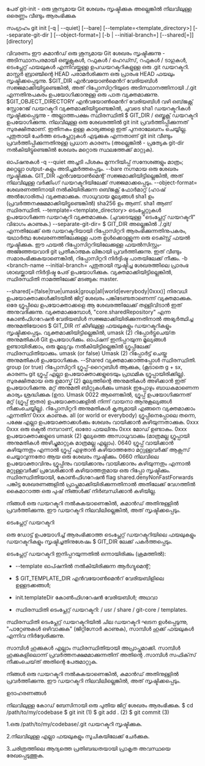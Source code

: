 പേര് 
git-init - ഒരു ശൂന്യമായ Git ശേഖരം സൃഷ്ടിക്കുക അല്ലെങ്കിൽ നിലവിലുള്ള ഒരെണ്ണം വീണ്ടും ആരംഭിക്കുക

സംഗ്രഹം
git init [-q | --quiet] [--bare] [--template=<template_directory>]
	  [--separate-git-dir <git dir>] [--object-format=<format>]
	  [-b <branch-name> | --initial-branch=<branch-name>]
	  [--shared[=<permissions>]] [directory]
	  
	  
വിവരണം
ഈ കമാൻഡ് ഒരു ശൂന്യമായ Git ശേഖരം സൃഷ്ടിക്കുന്നു - അടിസ്ഥാനപരമായി ഒബ്ജക്റ്റുകൾ, റഫുകൾ / ഹെഡ്സ്, റഫുകൾ / ടാഗുകൾ, ടെംപ്ലേറ്റ് ഫയലുകൾ എന്നിവയ്ക്കുള്ള ഉപഡയറക്ടറികളുള്ള ഒരു .git ഡയറക്ടറി. മാസ്റ്റർ ബ്രാഞ്ചിന്റെ HEAD പരാമർശിക്കുന്ന ഒരു പ്രാരംഭ HEAD ഫയലും സൃഷ്ടിക്കപ്പെടുന്നു. 
$GIT_DIR എൻ‌വയോൺ‌മെൻറ് വേരിയബിൾ‌ സജ്ജമാക്കിയിട്ടുണ്ടെങ്കിൽ‌, അത് റിപ്പോസിറ്ററിയുടെ അടിസ്ഥാനത്തിനായി ./.git എന്നതിനുപകരം ഉപയോഗിക്കാനുള്ള ഒരു പാത വ്യക്തമാക്കുന്നു.
$GIT_OBJECT_DIRECTORY എൻ‌വയോൺ‌മെൻറ് വേരിയബിൾ വഴി ഒബ്‌ജക്റ്റ് സ്റ്റോറേജ് ഡയറക്ടറി വ്യക്തമാക്കിയിട്ടുണ്ടെങ്കിൽ, ചുവടെ sha1 ഡയറക്ടറികൾ സൃഷ്ടിക്കപ്പെടുന്നു - അല്ലാത്തപക്ഷം സ്ഥിരസ്ഥിതി $ GIT_DIR / ഒബ്ജക്റ്റ് ഡയറക്ടറി ഉപയോഗിക്കുന്നു.
നിലവിലുള്ള ഒരു ശേഖരത്തിൽ git init പ്രവർത്തിപ്പിക്കുന്നത് സുരക്ഷിതമാണ്. ഇതിനകം ഉള്ള കാര്യങ്ങളെ ഇത് പുനരാലേഖനം ചെയ്യില്ല. പുതുതായി ചേർത്ത ടെം‌പ്ലേറ്റുകൾ എടുക്കുക എന്നതാണ് git init വീണ്ടും പ്രവർത്തിപ്പിക്കുന്നതിനുള്ള പ്രധാന കാരണം (അല്ലെങ്കിൽ - പ്രത്യേക git-dir നൽകിയിട്ടുണ്ടെങ്കിൽ ശേഖരം മറ്റൊരു സ്ഥലത്തേക്ക് മാറ്റുക).

ഓപ്ഷനുകൾ
-q
--quiet 
അച്ചടി പിശകും മുന്നറിയിപ്പ് സന്ദേശങ്ങളും മാത്രം; മറ്റെല്ലാ output-കളും  അടിച്ചമർത്തപ്പെടും.
--bare 
നഗ്നമായ ഒരു ശേഖരം സൃഷ്ടിക്കുക. GIT_DIR എൻ‌വയോൺ‌മെന്റ് സജ്ജമാക്കിയിട്ടില്ലെങ്കിൽ, അത് നിലവിലുള്ള വർക്കിംഗ് ഡയറക്ടറിയിലേക്ക് സജ്ജമാക്കപ്പെടും.
--object-format=<format>
ശേഖരണത്തിനായി നൽകിയിരിക്കുന്ന ഒബ്‌ജക്റ്റ് ഫോർമാറ്റ് (ഹാഷ് അൽഗോരിതം) വ്യക്തമാക്കുക. സാധുവായ മൂല്യങ്ങൾ sha1 ഉം (പ്രവർത്തനക്ഷമമാക്കിയിട്ടുണ്ടെങ്കിൽ) sha256 ഉം ആണ്. sha1 ആണ് സ്ഥിരസ്ഥിതി.
--template=<template_directory> 
ടെംപ്ലേറ്റുകൾ ഉപയോഗിക്കുന്ന ഡയറക്ടറി വ്യക്തമാക്കുക. (ചുവടെയുള്ള "ടെം‌പ്ലേറ്റ് ഡയറക്ടറി" വിഭാഗം കാണുക.)
--separate-git-dir=<git dir> 
$ GIT_DIR അല്ലെങ്കിൽ ./.git/ എന്നതിലേക്ക് ഒരു ഡയറക്ടറിയായി റിപ്പോസിറ്ററി ആരംഭിക്കുന്നതിനുപകരം, യഥാർത്ഥ ശേഖരണത്തിലേക്കുള്ള പാത ഉൾക്കൊള്ളുന്ന ഒരു ടെക്സ്റ്റ് ഫയൽ സൃഷ്ടിക്കുക. ഈ ഫയൽ റിപ്പോസിറ്ററിയിലേക്കുള്ള ഫയൽസിസ്റ്റം-അജ്ഞ്ഞേയവാദി git പ്രതീകാത്മക ലിങ്കായി പ്രവർത്തിക്കുന്നു. ഇത് വീണ്ടും സമാരംഭിക്കുകയാണെങ്കിൽ, റിപ്പോസിറ്ററി നിർദ്ദിഷ്ട പാതയിലേക്ക് നീക്കും.
-b <branch-name
--initial-branch=<branch-name> 
പുതുതായി സൃഷ്ടിച്ച ശേഖരത്തിലെ പ്രാരംഭ ശാഖയ്ക്കായി നിർദ്ദിഷ്ട പേര് ഉപയോഗിക്കുക. വ്യക്തമാക്കിയിട്ടില്ലെങ്കിൽ, സ്ഥിരസ്ഥിതി നാമത്തിലേക്ക് മടങ്ങുക: master.
     
--shared[=(false|true|umask|group|all|world|everybody|0xxx)]
നിരവധി ഉപയോക്താക്കൾക്കിടയിൽ ജിറ്റ് ശേഖരം പങ്കിടേണ്ടതാണെന്ന് വ്യക്തമാക്കുക. ഒരേ ഗ്രൂപ്പിലെ ഉപയോക്താക്കളെ ആ ശേഖരത്തിലേക്ക് തള്ളിവിടാൻ ഇത് അനുവദിക്കുന്നു. വ്യക്തമാക്കുമ്പോൾ, "core.sharedRepository" എന്ന കോൺഫിഗറേഷൻ വേരിയബിൾ സജ്ജമാക്കിയിരിക്കുന്നതിനാൽ അഭ്യർത്ഥിച്ച അനുമതിയോടെ $ GIT_DIR ന് കീഴിലുള്ള ഫയലുകളും ഡയറക്ടറികളും സൃഷ്ടിക്കപ്പെടും. വ്യക്തമാക്കിയിട്ടില്ലെങ്കിൽ, umask (2) റിപ്പോർട്ടുചെയ്‌ത അനുമതികൾ Git ഉപയോഗിക്കും. ഓപ്ഷന് ഇനിപ്പറയുന്ന മൂല്യങ്ങൾ ഉണ്ടായിരിക്കാം, ഒരു മൂല്യവും നൽകിയിട്ടില്ലെങ്കിൽ ഗ്രൂപ്പിലേക്ക് സ്ഥിരസ്ഥിതിയാക്കും.
umask (or false) 
Umask (2) റിപ്പോർട്ട് ചെയ്ത അനുമതികൾ ഉപയോഗിക്കുക. --Shared വ്യക്തമാക്കാത്തപ്പോൾ സ്ഥിരസ്ഥിതി.
group (or true) 
റിപ്പോസിറ്ററി ഗ്രൂപ്പ്-റൈറ്റബിൾ ആക്കുക, (കൂടാതെ g + sx, കാരണം git ഗ്രൂപ്പ് എല്ലാ ഉപയോക്താക്കളുടെയും പ്രാഥമിക ഗ്രൂപ്പായിരിക്കില്ല). സുരക്ഷിതമായ ഒരു ഉമാസ്ക് (2) മൂല്യത്തിന്റെ അനുമതികൾ അഴിക്കാൻ ഇത് ഉപയോഗിക്കുന്നു. മറ്റ് അനുമതി ബിറ്റുകൾക്കും umask ഇപ്പോഴും ബാധകമാണെന്ന കാര്യം ശ്രദ്ധിക്കുക (ഉദാ. Umask 0022 ആണെങ്കിൽ, ഗ്രൂപ്പ് ഉപയോഗിക്കുന്നത് മറ്റ് (ഗ്രൂപ്പ് ഇതര) ഉപയോക്താക്കളിൽ നിന്ന് വായനാ ആനുകൂല്യങ്ങൾ നീക്കംചെയ്യില്ല). റിപ്പോസിറ്ററി അനുമതികൾ കൃത്യമായി എങ്ങനെ വ്യക്തമാക്കാം എന്നതിന് 0xxx കാണുക.
all (or world or everybody)
ഗ്രൂപ്പിനെപ്പോലെ തന്നെ, പക്ഷേ എല്ലാ ഉപയോക്താക്കൾക്കും ശേഖരം വായിക്കാൻ കഴിയുന്നതാക്കുക.
0xxx
0xxx ഒരു ഒക്ടൽ നമ്പറാണ്, ഓരോ ഫയലിനും 0xxx മോഡ് ഉണ്ടാകും. 0xxx ഉപയോക്താക്കളുടെ umask (2) മൂല്യത്തെ അസാധുവാക്കും (മാത്രമല്ല ഗ്രൂപ്പായി അനുമതികൾ അഴിച്ചുമാറ്റുക മാത്രമല്ല എല്ലാം). 0640 ഗ്രൂപ്പ് വായിക്കാൻ കഴിയുന്നതും എന്നാൽ ഗ്രൂപ്പ് എഴുതാൻ കഴിയാത്തതോ മറ്റുള്ളവർക്ക് ആക്സസ് ചെയ്യാവുന്നതോ ആയ ഒരു ശേഖരം സൃഷ്ടിക്കും. 0660 നിലവിലെ ഉപയോക്താവിനും ഗ്രൂപ്പിനും വായിക്കാനും വായിക്കാനും കഴിയുന്നതും എന്നാൽ മറ്റുള്ളവർക്ക് പ്രവേശിക്കാൻ കഴിയാത്തതുമായ ഒരു റിപ്പോ സൃഷ്ടിക്കും.
സ്ഥിരസ്ഥിതിയായി, കോൺഫിഗറേഷൻ flag shared.denyNonFastForwards പങ്കിട്ട ശേഖരണങ്ങളിൽ പ്രാപ്തമാക്കിയിരിക്കുന്നതിനാൽ അതിലേക്ക് വേഗത്തിൽ കൈമാറാത്ത ഒരു പുഷ് നിങ്ങൾക്ക് നിർബന്ധിക്കാൻ കഴിയില്ല.

നിങ്ങൾ ഒരു ഡയറക്ടറി നൽകുകയാണെങ്കിൽ, കമാൻഡ് അതിനുള്ളിൽ പ്രവർത്തിക്കുന്നു. ഈ ഡയറക്ടറി നിലവിലില്ലെങ്കിൽ, അത് സൃഷ്ടിക്കപ്പെടും.

ടെംപ്ലേറ്റ് ഡയറക്ടറി

ഒരു ഡോട്ട് ഉപയോഗിച്ച് ആരംഭിക്കാത്ത ടെംപ്ലേറ്റ് ഡയറക്ടറിയിലെ ഫയലുകളും ഡയറക്ടറികളും സൃഷ്ടിച്ചതിനുശേഷം $ GIT_DIR ലേക്ക് പകർത്തപ്പെടും.

ടെംപ്ലേറ്റ് ഡയറക്ടറി ഇനിപ്പറയുന്നതിൽ ഒന്നായിരിക്കും (ക്രമത്തിൽ):

* --template ഓപ്ഷനിൽ നൽകിയിരിക്കുന്ന ആർഗ്യുമെന്റ്;

* $ GIT_TEMPLATE_DIR എൻ‌വയോൺ‌മെൻറ് വേരിയബിളിലെ ഉള്ളടക്കങ്ങൾ‌;

* init.templateDir കോൺഫിഗറേഷൻ വേരിയബിൾ; അഥവാ

* സ്ഥിരസ്ഥിതി ടെംപ്ലേറ്റ് ഡയറക്ടറി: / usr / share / git-core / templates.

സ്ഥിരസ്ഥിതി ടെംപ്ലേറ്റ് ഡയറക്ടറിയിൽ ചില ഡയറക്ടറി ഘടന ഉൾപ്പെടുന്നു, "പാറ്റേണുകൾ ഒഴിവാക്കുക" (ജിറ്റിഗ്നോർ കാണുക), സാമ്പിൾ ഹുക്ക് ഫയലുകൾ എന്നിവ നിർദ്ദേശിക്കുന്നു.

സാമ്പിൾ ഹുക്കുകൾ എല്ലാം സ്ഥിരസ്ഥിതിയായി അപ്രാപ്തമാക്കി. സാമ്പിൾ ഹുക്കുകളിലൊന്ന് പ്രവർത്തനക്ഷമമാക്കുന്നതിന് അതിന്റെ .സാമ്പിൾ സഫിക്‌സ് നീക്കംചെയ്‌ത് അതിന്റെ പേരുമാറ്റുക.

നിങ്ങൾ ഒരു ഡയറക്ടറി നൽകുകയാണെങ്കിൽ, കമാൻഡ് അതിനുള്ളിൽ പ്രവർത്തിക്കുന്നു. ഈ ഡയറക്ടറി നിലവിലില്ലെങ്കിൽ, അത് സൃഷ്ടിക്കപ്പെടും.

ഉദാഹരണങ്ങൾ

നിലവിലുള്ള കോഡ് ബേസിനായി ഒരു പുതിയ ജിറ്റ് ശേഖരം ആരംഭിക്കുക.
$ cd /path/to/my/codebase
$ git init      (1)
$ git add .     (2)
$ git commit    (3)

1.ഒരു /path/to/my/codebase/.git ഡയറക്ടറി സൃഷ്ടിക്കുക.

2.നിലവിലുള്ള എല്ലാ ഫയലുകളും സൂചികയിലേക്ക് ചേർക്കുക.

3.ചരിത്രത്തിലെ ആദ്യത്തെ പ്രതിബദ്ധതയായി പ്രാകൃത അവസ്ഥയെ രേഖപ്പെടുത്തുക.

